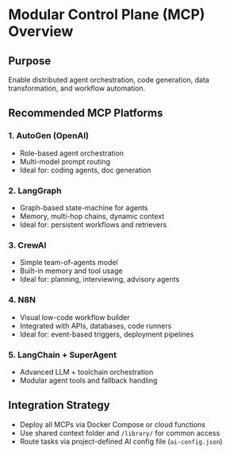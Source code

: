 
# Modular Control Plane (MCP) Overview

## Purpose
Enable distributed agent orchestration, code generation, data transformation, and workflow automation.

## Recommended MCP Platforms

### 1. AutoGen (OpenAI)
- Role-based agent orchestration
- Multi-model prompt routing
- Ideal for: coding agents, doc generation

### 2. LangGraph
- Graph-based state-machine for agents
- Memory, multi-hop chains, dynamic context
- Ideal for: persistent workflows and retrievers

### 3. CrewAI
- Simple team-of-agents model
- Built-in memory and tool usage
- Ideal for: planning, interviewing, advisory agents

### 4. N8N
- Visual low-code workflow builder
- Integrated with APIs, databases, code runners
- Ideal for: event-based triggers, deployment pipelines

### 5. LangChain + SuperAgent
- Advanced LLM + toolchain orchestration
- Modular agent tools and fallback handling

## Integration Strategy
- Deploy all MCPs via Docker Compose or cloud functions
- Use shared context folder and `/library/` for common access
- Route tasks via project-defined AI config file (`ai-config.json`)
